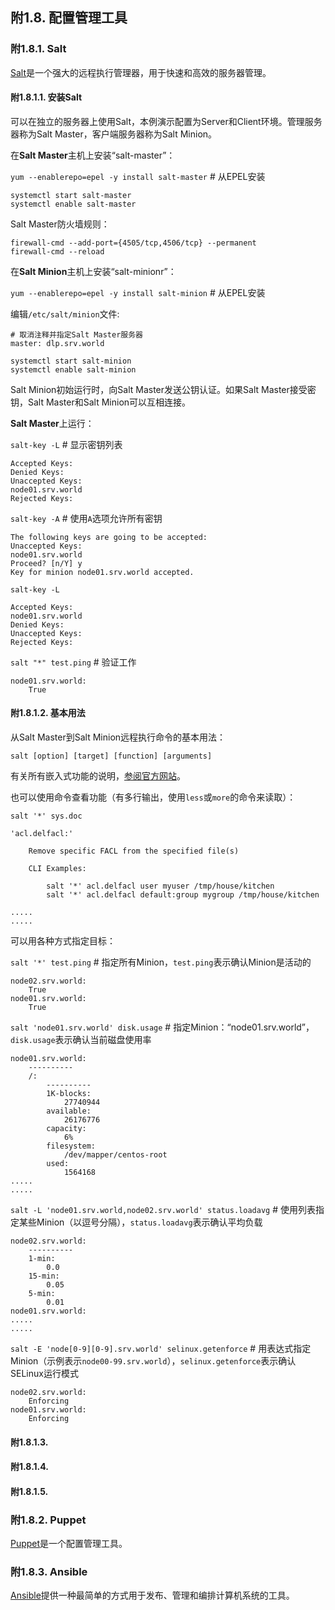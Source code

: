 ## 附1.8. 配置管理工具

### 附1.8.1. Salt

[Salt](https://saltstack.com/community/)是一个强大的远程执行管理器，用于快速和高效的服务器管理。

#### 附1.8.1.1. 安装Salt

可以在独立的服务器上使用Salt，本例演示配置为Server和Client环境。管理服务器称为Salt Master，客户端服务器称为Salt Minion。

在**Salt Master**主机上安装“salt-master”：

`yum --enablerepo=epel -y install salt-master` # 从EPEL安装

```
systemctl start salt-master
systemctl enable salt-master
```

Salt Master防火墙规则：

```
firewall-cmd --add-port={4505/tcp,4506/tcp} --permanent
firewall-cmd --reload
```

在**Salt Minion**主机上安装“salt-minionr”：

`yum --enablerepo=epel -y install salt-minion` # 从EPEL安装

编辑`/etc/salt/minion`文件:

```
# 取消注释并指定Salt Master服务器
master: dlp.srv.world
```

```
systemctl start salt-minion
systemctl enable salt-minion
```

Salt Minion初始运行时，向Salt Master发送公钥认证。如果Salt Master接受密钥，Salt Master和Salt Minion可以互相连接。

**Salt Master**上运行：

`salt-key -L` # 显示密钥列表

```
Accepted Keys:
Denied Keys:
Unaccepted Keys:
node01.srv.world
Rejected Keys:
```

`salt-key -A` # 使用`A`选项允许所有密钥

```
The following keys are going to be accepted:
Unaccepted Keys:
node01.srv.world
Proceed? [n/Y] y
Key for minion node01.srv.world accepted.
```

`salt-key -L`

```
Accepted Keys:
node01.srv.world
Denied Keys:
Unaccepted Keys:
Rejected Keys:
```

`salt "*" test.ping` # 验证工作

```
node01.srv.world:
    True
```

#### 附1.8.1.2. 基本用法

从Salt Master到Salt Minion远程执行命令的基本用法：

`salt [option] [target] [function] [arguments]`

有关所有嵌入式功能的说明，[参阅官方网站](https://docs.saltstack.com/en/latest/ref/modules/all/index.html)。

也可以使用命令查看功能（有多行输出，使用`less`或`more`的命令来读取）：

`salt '*' sys.doc`

```
'acl.delfacl:'

    Remove specific FACL from the specified file(s)

    CLI Examples:

        salt '*' acl.delfacl user myuser /tmp/house/kitchen
        salt '*' acl.delfacl default:group mygroup /tmp/house/kitchen

.....
.....
```

可以用各种方式指定目标：

`salt '*' test.ping` # 指定所有Minion，`test.ping`表示确认Minion是活动的

```
node02.srv.world:
    True
node01.srv.world:
    True
```

`salt 'node01.srv.world' disk.usage` # 指定Minion：“node01.srv.world”，`disk.usage`表示确认当前磁盘使用率

```
node01.srv.world:
    ----------
    /:
        ----------
        1K-blocks:
            27740944
        available:
            26176776
        capacity:
            6%
        filesystem:
            /dev/mapper/centos-root
        used:
            1564168
.....
.....
```

`salt -L 'node01.srv.world,node02.srv.world' status.loadavg` # 使用列表指定某些Minion（以逗号分隔），`status.loadavg`表示确认平均负载

```
node02.srv.world:
    ----------
    1-min:
        0.0
    15-min:
        0.05
    5-min:
        0.01
node01.srv.world:
.....
.....
```

`salt -E 'node[0-9][0-9].srv.world' selinux.getenforce` # 用表达式指定Minion（示例表示`node00-99.srv.world`），`selinux.getenforce`表示确认SELinux运行模式

```
node02.srv.world:
    Enforcing
node01.srv.world:
    Enforcing
```








#### 附1.8.1.3. 

#### 附1.8.1.4. 

#### 附1.8.1.5. 


### 附1.8.2. Puppet

[Puppet](https://puppet.com/)是一个配置管理工具。


















### 附1.8.3. Ansible

[Ansible](https://www.ansible.com/)提供一种最简单的方式用于发布、管理和编排计算机系统的工具。













